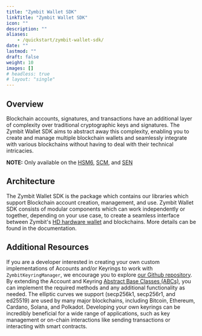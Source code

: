 ```yaml
---
title: "Zymbit Wallet SDK"
linkTitle: "Zymbit Wallet SDK"
icon: ""
description: ""
aliases:
    - /quickstart/zymbit-wallet-sdk/
date: ""
lastmod: ""
draft: false
weight: 10
images: []
# headless: true
# layout: "single"
---
```


## Overview

Blockchain accounts, signatures, and transactions have an additional layer of complexity over traditional cryptographic keys and signatures. The Zymbit Wallet SDK aims to abstract away this complexity, enabling you to create and manage multiple blockchain wallets and seamlessly integrate with various blockchains without having to deal with their technical intricacies.

**NOTE:** Only available on the [HSM6](https://www.zymbit.com/hsm6/), [SCM](https://www.zymbit.com/scm/), and [SEN](https://www.zymbit.com/secure-compute-node/)


## Architecture

The Zymbit Wallet SDK is the package which contains our libraries which support Blockchain account creation, management, and use. Zymbit Wallet SDK consists of modular components which can work independently or together, depending on your use case, to create a seamless interface between Zymbit's [HD hardware wallet](https://www.zymbit.com/hd-hardware-wallet/) and blockchains. More details can be found in the documentation.

## Additional Resources

If you are a developer interested in creating your own custom implementations of Accounts and/or Keyrings to work with `ZymbitKeyringManager`, we encourage you to explore [our Github repository](https://github.com/Zymbit-Wallet/Zymbit-Wallet-Python-SDK). By extending the Account and Keyring [Abstract Base Classes (ABCs)](https://docs.python.org/3/library/abc.html), you can implement the required methods and any additional functionality as needed. The elliptic curves we support (secp256k1, secp256r1, and ed25519) are used by many major blockchains, including Bitcoin, Ethereum, Cardano, Solana, and Polkadot. Developing your own keyrings can be incredibly beneficial for a wide range of applications, such as key management or on-chain interactions like sending transactions or interacting with smart contracts.



